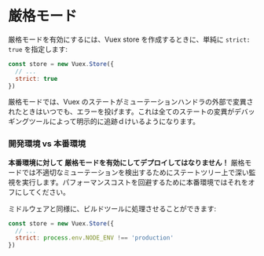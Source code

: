 # 厳格モード

厳格モードを有効にするには、Vuex store を作成するときに、単純に `strict: true` を指定します:

``` js
const store = new Vuex.Store({
  // ...
  strict: true
})
```

厳格モードでは、Vuex のステートがミューテーションハンドラの外部で変異されたときはいつでも、エラーを投げます。これは全てのステートの変異がデバッギングツールによって明示的に追跡ｄけいるようになります。

### 開発環境 vs 本番環境

**本番環境に対して 厳格モードを有効にしてデプロイしてはなりません！** 厳格モードでは不適切なミューテーションを検出するためにステートツリー上で深い監視を実行します。パフォーマンスコストを回避するために本番環境ではそれをオフにしてください。

ミドルウェアと同様に、ビルドツールに処理させることができます:

``` js
const store = new Vuex.Store({
  // ...
  strict: process.env.NODE_ENV !== 'production'
})
```
